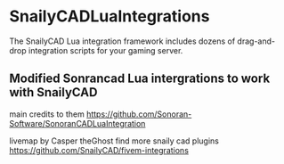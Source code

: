 # SnailyCADLuaIntegrations

The SnailyCAD Lua integration framework includes dozens of drag-and-drop integration scripts for your gaming server.

## Modified Sonrancad Lua intergrations to work with SnailyCAD
main credits to them https://github.com/Sonoran-Software/SonoranCADLuaIntegration

livemap by Casper theGhost find more snaily cad plugins https://github.com/SnailyCAD/fivem-integrations

